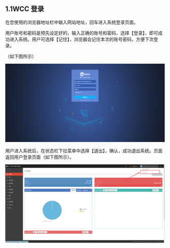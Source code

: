 ## 1.1WCC 登录

在您使用的浏览器地址栏中输入网站地址，回车进入系统登录页面。

用户账号和密码是预先设定好的，输入正确的账号和密码，选择【登录】，即可成功进入系统。用户可选择【记住】，浏览器会记住本次的账号密码，方便下次登录。

（如下图所示）

![alt text](_static/images/root/media/image1.png)

用户进入系统后，在状态栏下拉菜单中选择【退出】，确认，成功退出系统。页面返回用户登录页面（如下图所示）。

![alt text](_static/images/root/media/image2.png)
